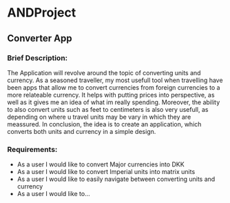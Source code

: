 # ANDProject
## Converter App

### Brief Description:
The Application will revolve around the topic of converting units and currency. As a seasoned traveller, my most usefull tool when travelling have been apps
that allow me to convert currencies from foreign currencies to a more relateable currency. It helps with putting prices into perspective, as well as it gives
me an idea of what im really spending. Moreover, the ability to also convert units such as feet to centimeters is also very usefull, as depending on where u travel
units may be vary in which they are meassured. In conclusion, the idea is to create an application, which converts both units and currency in a simple design. 


### Requirements:

* As a user I would like to convert Major currencies into DKK
* As a user I would like to convert Imperial units into matrix units
* As a user I would like to easily navigate between converting units and currency
* As a user I would like to...
